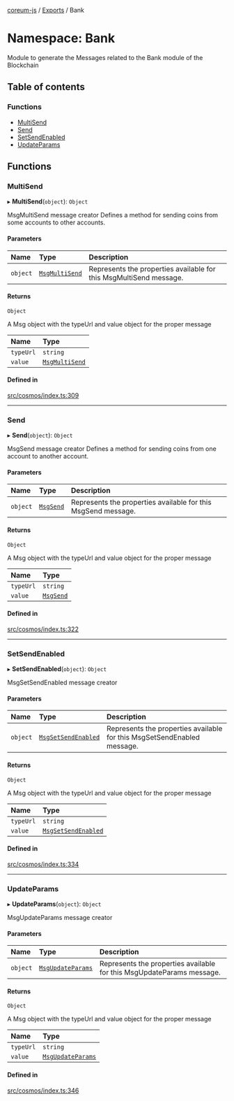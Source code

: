 [coreum-js](../README.md) / [Exports](../modules.md) / Bank

# Namespace: Bank

Module to generate the Messages related to the Bank module of the Blockchain

## Table of contents

### Functions

- [MultiSend](Bank.md#multisend)
- [Send](Bank.md#send)
- [SetSendEnabled](Bank.md#setsendenabled)
- [UpdateParams](Bank.md#updateparams)

## Functions

### MultiSend

▸ **MultiSend**(`object`): `Object`

MsgMultiSend message creator
Defines a method for sending coins from some accounts to other accounts.

#### Parameters

| Name | Type | Description |
| :------ | :------ | :------ |
| `object` | [`MsgMultiSend`](../interfaces/internal_.MsgMultiSend.md) | Represents the properties available for this MsgMultiSend message. |

#### Returns

`Object`

A Msg object with the typeUrl and value object for the proper message

| Name | Type |
| :------ | :------ |
| `typeUrl` | `string` |
| `value` | [`MsgMultiSend`](internal_.md#msgmultisend) |

#### Defined in

[src/cosmos/index.ts:309](https://github.com/PyramydLabs/coreum-js/blob/987bc3b/src/cosmos/index.ts#L309)

___

### Send

▸ **Send**(`object`): `Object`

MsgSend message creator
Defines a method for sending coins from one account to another account.

#### Parameters

| Name | Type | Description |
| :------ | :------ | :------ |
| `object` | [`MsgSend`](../interfaces/internal_.MsgSend-2.md) | Represents the properties available for this MsgSend message. |

#### Returns

`Object`

A Msg object with the typeUrl and value object for the proper message

| Name | Type |
| :------ | :------ |
| `typeUrl` | `string` |
| `value` | [`MsgSend`](internal_.md#msgsend-1) |

#### Defined in

[src/cosmos/index.ts:322](https://github.com/PyramydLabs/coreum-js/blob/987bc3b/src/cosmos/index.ts#L322)

___

### SetSendEnabled

▸ **SetSendEnabled**(`object`): `Object`

MsgSetSendEnabled message creator

#### Parameters

| Name | Type | Description |
| :------ | :------ | :------ |
| `object` | [`MsgSetSendEnabled`](../interfaces/internal_.MsgSetSendEnabled.md) | Represents the properties available for this MsgSetSendEnabled message. |

#### Returns

`Object`

A Msg object with the typeUrl and value object for the proper message

| Name | Type |
| :------ | :------ |
| `typeUrl` | `string` |
| `value` | [`MsgSetSendEnabled`](internal_.md#msgsetsendenabled) |

#### Defined in

[src/cosmos/index.ts:334](https://github.com/PyramydLabs/coreum-js/blob/987bc3b/src/cosmos/index.ts#L334)

___

### UpdateParams

▸ **UpdateParams**(`object`): `Object`

MsgUpdateParams message creator

#### Parameters

| Name | Type | Description |
| :------ | :------ | :------ |
| `object` | [`MsgUpdateParams`](../interfaces/internal_.MsgUpdateParams-2.md) | Represents the properties available for this MsgUpdateParams message. |

#### Returns

`Object`

A Msg object with the typeUrl and value object for the proper message

| Name | Type |
| :------ | :------ |
| `typeUrl` | `string` |
| `value` | [`MsgUpdateParams`](internal_.md#msgupdateparams-1) |

#### Defined in

[src/cosmos/index.ts:346](https://github.com/PyramydLabs/coreum-js/blob/987bc3b/src/cosmos/index.ts#L346)
